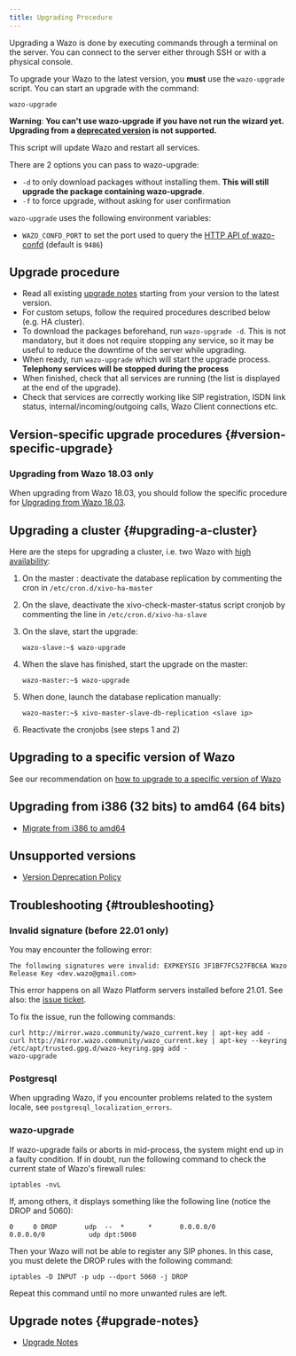 ```yaml
---
title: Upgrading Procedure
---
```


Upgrading a Wazo is done by executing commands through a terminal on the server. You can connect to
the server either through SSH or with a physical console.

To upgrade your Wazo to the latest version, you **must** use the `wazo-upgrade` script. You can
start an upgrade with the command:

```shell
wazo-upgrade
```

**Warning**: **You can't use wazo-upgrade if you have not run the wizard yet. Upgrading from a
[deprecated version](/uc-doc/upgrade/version_deprecation_policy) is not supported.**

This script will update Wazo and restart all services.

There are 2 options you can pass to wazo-upgrade:

- `-d` to only download packages without installing them. **This will still upgrade the package
  containing wazo-upgrade**.
- `-f` to force upgrade, without asking for user confirmation

`wazo-upgrade` uses the following environment variables:

- `WAZO_CONFD_PORT` to set the port used to query the
  [HTTP API of wazo-confd](/uc-doc/api_sdk/rest_api/confd) (default is `9486`)

## Upgrade procedure

- Read all existing [upgrade notes](/uc-doc/upgrade/upgrade_notes) starting from your version to the
  latest version.
- For custom setups, follow the required procedures described below (e.g. HA cluster).
- To download the packages beforehand, run `wazo-upgrade -d`. This is not mandatory, but it does not
  require stopping any service, so it may be useful to reduce the downtime of the server while
  upgrading.
- When ready, run `wazo-upgrade` which will start the upgrade process. **Telephony services will be
  stopped during the process**
- When finished, check that all services are running (the list is displayed at the end of the
  upgrade).
- Check that services are correctly working like SIP registration, ISDN link status,
  internal/incoming/outgoing calls, Wazo Client connections etc.

## Version-specific upgrade procedures {#version-specific-upgrade}

### Upgrading from Wazo 18.03 only

When upgrading from Wazo 18.03, you should follow the specific procedure for
[Upgrading from Wazo 18.03](/uc-doc/upgrade/upgrade_from_wazo_18_03).

## Upgrading a cluster {#upgrading-a-cluster}

Here are the steps for upgrading a cluster, i.e. two Wazo with
[high availability](/uc-doc/high_availability/introduction):

1. On the master : deactivate the database replication by commenting the cron in
   `/etc/cron.d/xivo-ha-master`
2. On the slave, deactivate the xivo-check-master-status script cronjob by commenting the line in
   `/etc/cron.d/xivo-ha-slave`
3. On the slave, start the upgrade:

    ```shell
    wazo-slave:~$ wazo-upgrade
    ```

4. When the slave has finished, start the upgrade on the master:

    ```shell
    wazo-master:~$ wazo-upgrade
    ```

5. When done, launch the database replication manually:

    ```shell
    wazo-master:~$ xivo-master-slave-db-replication <slave ip>
    ```

6. Reactivate the cronjobs (see steps 1 and 2)

## Upgrading to a specific version of Wazo

See our recommendation on
[how to upgrade to a specific version of Wazo](/uc-doc/upgrade/upgrade_specific_version/introduction)

## Upgrading from i386 (32 bits) to amd64 (64 bits)

- [Migrate from i386 to amd64](/uc-doc/upgrade/migrate_i386_to_amd64)

## Unsupported versions

- [Version Deprecation Policy](/uc-doc/upgrade/version_deprecation_policy)

## Troubleshooting {#troubleshooting}

### Invalid signature (before 22.01 only)

You may encounter the following error:

```
The following signatures were invalid: EXPKEYSIG 3F1BF7FC527FBC6A Wazo Release Key <dev.wazo@gmail.com>
```

This error happens on all Wazo Platform servers installed before 21.01. See also: the
[issue ticket](https://wazo-dev.atlassian.net/browse/WAZO-2622).

To fix the issue, run the following commands:

```
curl http://mirror.wazo.community/wazo_current.key | apt-key add -
curl http://mirror.wazo.community/wazo_current.key | apt-key --keyring /etc/apt/trusted.gpg.d/wazo-keyring.gpg add -
wazo-upgrade
```

### Postgresql

When upgrading Wazo, if you encounter problems related to the system locale, see
`postgresql_localization_errors`.

### wazo-upgrade

If wazo-upgrade fails or aborts in mid-process, the system might end up in a faulty condition. If in
doubt, run the following command to check the current state of Wazo's firewall rules:

```shell
iptables -nvL
```

If, among others, it displays something like the following line (notice the DROP and 5060):

```shell
0     0 DROP       udp  --  *      *       0.0.0.0/0            0.0.0.0/0           udp dpt:5060
```

Then your Wazo will not be able to register any SIP phones. In this case, you must delete the DROP
rules with the following command:

```shell
iptables -D INPUT -p udp --dport 5060 -j DROP
```

Repeat this command until no more unwanted rules are left.

## Upgrade notes {#upgrade-notes}

- [Upgrade Notes](/uc-doc/upgrade/upgrade_notes)
